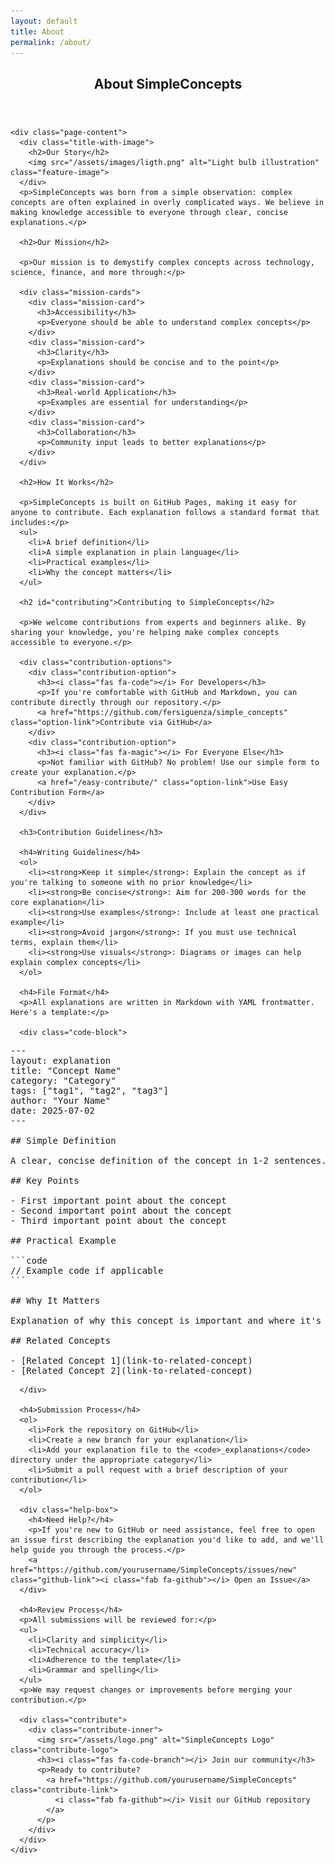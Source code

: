 ```yaml
---
layout: default
title: About
permalink: /about/
---
```


<div class="page-container">
  <article class="explanation">
    <header class="page-header">
      <h1>About SimpleConcepts</h1>
    </header>
    
    <div class="page-content">
      <div class="title-with-image">
        <h2>Our Story</h2>
        <img src="/assets/images/ligth.png" alt="Light bulb illustration" class="feature-image">
      </div>
      <p>SimpleConcepts was born from a simple observation: complex concepts are often explained in overly complicated ways. We believe in making knowledge accessible to everyone through clear, concise explanations.</p>

      <h2>Our Mission</h2>

      <p>Our mission is to demystify complex concepts across technology, science, finance, and more through:</p>

      <div class="mission-cards">
        <div class="mission-card">
          <h3>Accessibility</h3>
          <p>Everyone should be able to understand complex concepts</p>
        </div>
        <div class="mission-card">
          <h3>Clarity</h3>
          <p>Explanations should be concise and to the point</p>
        </div>
        <div class="mission-card">
          <h3>Real-world Application</h3>
          <p>Examples are essential for understanding</p>
        </div>
        <div class="mission-card">
          <h3>Collaboration</h3>
          <p>Community input leads to better explanations</p>
        </div>
      </div>

      <h2>How It Works</h2>

      <p>SimpleConcepts is built on GitHub Pages, making it easy for anyone to contribute. Each explanation follows a standard format that includes:</p>
      <ul>
        <li>A brief definition</li>
        <li>A simple explanation in plain language</li>
        <li>Practical examples</li>
        <li>Why the concept matters</li>
      </ul>

      <h2 id="contributing">Contributing to SimpleConcepts</h2>

      <p>We welcome contributions from experts and beginners alike. By sharing your knowledge, you're helping make complex concepts accessible to everyone.</p>

      <div class="contribution-options">
        <div class="contribution-option">
          <h3><i class="fas fa-code"></i> For Developers</h3>
          <p>If you're comfortable with GitHub and Markdown, you can contribute directly through our repository.</p>
          <a href="https://github.com/fersiguenza/simple_concepts" class="option-link">Contribute via GitHub</a>
        </div>
        <div class="contribution-option">
          <h3><i class="fas fa-magic"></i> For Everyone Else</h3>
          <p>Not familiar with GitHub? No problem! Use our simple form to create your explanation.</p>
          <a href="/easy-contribute/" class="option-link">Use Easy Contribution Form</a>
        </div>
      </div>

      <h3>Contribution Guidelines</h3>

      <h4>Writing Guidelines</h4>
      <ol>
        <li><strong>Keep it simple</strong>: Explain the concept as if you're talking to someone with no prior knowledge</li>
        <li><strong>Be concise</strong>: Aim for 200-300 words for the core explanation</li>
        <li><strong>Use examples</strong>: Include at least one practical example</li>
        <li><strong>Avoid jargon</strong>: If you must use technical terms, explain them</li>
        <li><strong>Use visuals</strong>: Diagrams or images can help explain complex concepts</li>
      </ol>

      <h4>File Format</h4>
      <p>All explanations are written in Markdown with YAML frontmatter. Here's a template:</p>

      <div class="code-block">
<pre>---
layout: explanation
title: "Concept Name"
category: "Category"
tags: ["tag1", "tag2", "tag3"]
author: "Your Name"
date: 2025-07-02
---

## Simple Definition

A clear, concise definition of the concept in 1-2 sentences.

## Key Points

- First important point about the concept
- Second important point about the concept
- Third important point about the concept

## Practical Example

```code
// Example code if applicable
```

## Why It Matters

Explanation of why this concept is important and where it's used.

## Related Concepts

- [Related Concept 1](link-to-related-concept)
- [Related Concept 2](link-to-related-concept)
</pre>
      </div>

      <h4>Submission Process</h4>
      <ol>
        <li>Fork the repository on GitHub</li>
        <li>Create a new branch for your explanation</li>
        <li>Add your explanation file to the <code>_explanations</code> directory under the appropriate category</li>
        <li>Submit a pull request with a brief description of your contribution</li>
      </ol>

      <div class="help-box">
        <h4>Need Help?</h4>
        <p>If you're new to GitHub or need assistance, feel free to open an issue first describing the explanation you'd like to add, and we'll help guide you through the process.</p>
        <a href="https://github.com/yourusername/SimpleConcepts/issues/new" class="github-link"><i class="fab fa-github"></i> Open an Issue</a>
      </div>

      <h4>Review Process</h4>
      <p>All submissions will be reviewed for:</p>
      <ul>
        <li>Clarity and simplicity</li>
        <li>Technical accuracy</li>
        <li>Adherence to the template</li>
        <li>Grammar and spelling</li>
      </ul>
      <p>We may request changes or improvements before merging your contribution.</p>

      <div class="contribute">
        <div class="contribute-inner">
          <img src="/assets/logo.png" alt="SimpleConcepts Logo" class="contribute-logo">
          <h3><i class="fas fa-code-branch"></i> Join our community</h3>
          <p>Ready to contribute? 
            <a href="https://github.com/yourusername/SimpleConcepts" class="contribute-link">
              <i class="fab fa-github"></i> Visit our GitHub repository
            </a>
          </p>
        </div>
      </div>
    </div>
  </article>
</div>

<style>
.mission-cards {
  display: grid;
  grid-template-columns: repeat(auto-fill, minmax(250px, 1fr));
  gap: 20px;
  margin: 30px 0;
}

.mission-card {
  background-color: #f8f9fa;
  border-radius: 8px;
  padding: 20px;
  box-shadow: 0 2px 5px rgba(0,0,0,0.1);
  transition: transform 0.2s ease, box-shadow 0.2s ease;
}

.mission-card:hover {
  transform: translateY(-3px);
  box-shadow: 0 4px 8px rgba(0,0,0,0.15);
}

.mission-card h3 {
  margin-top: 0;
  color: var(--primary-color);
}

.code-block {
  background-color: #f5f5f5;
  border-radius: 6px;
  padding: 20px;
  margin: 20px 0;
  overflow-x: auto;
}

.code-block pre {
  margin: 0;
  white-space: pre-wrap;
}

.help-box {
  background-color: #f0f7ff;
  border-left: 4px solid #0066cc;
  padding: 20px;
  margin: 30px 0;
  border-radius: 0 6px 6px 0;
}

.github-link {
  display: inline-block;
  margin-top: 10px;
  padding: 8px 16px;
  background-color: #24292e;
  color: white !important;
  border-radius: 4px;
  text-decoration: none;
  text-shadow: 0 1px 2px rgba(0,0,0,0.3);
}

.github-link:hover {
  background-color: #000;
  color: white !important;
}

.contribute {
  background-color: #f5f5f5;
  border-radius: 8px;
  padding: 5px;
  margin-top: 40px;
}

.contribute-inner {
  border: 2px dashed #ddd;
  border-radius: 6px;
  padding: 20px;
  text-align: center;
}

.contribute-logo {
  width: 80px;
  height: auto;
  margin-bottom: 15px;
}

.contribute-link {
  display: inline-block;
  margin-top: 10px;
  padding: 10px 20px;
  background-color: #0066cc;
  color: white !important;
  border-radius: 4px;
  text-decoration: none;
  font-weight: bold;
  text-shadow: 0 1px 2px rgba(0,0,0,0.3);
  box-shadow: 0 2px 4px rgba(0,0,0,0.2);
}

.contribute-link:hover {
  background-color: #005bb5;
  box-shadow: 0 3px 6px rgba(0,0,0,0.3);
  color: white !important;
}

.contribution-options {
  display: flex;
  flex-wrap: wrap;
  gap: 20px;
  margin: 30px 0;
}

.contribution-option {
  flex: 1;
  min-width: 300px;
  background-color: #f8f9fa;
  border-radius: 8px;
  padding: 25px;
  box-shadow: 0 2px 5px rgba(0,0,0,0.1);
  transition: transform 0.2s ease, box-shadow 0.2s ease;
}

.contribution-option:hover {
  transform: translateY(-3px);
  box-shadow: 0 4px 8px rgba(0,0,0,0.15);
}

.contribution-option h3 {
  color: #0066cc;
  margin-top: 0;
}

.option-link {
  display: inline-block;
  margin-top: 15px;
  padding: 8px 16px;
  background-color: #0066cc;
  color: white !important;
  border-radius: 4px;
  text-decoration: none;
  font-weight: bold;
  text-shadow: 0 1px 2px rgba(0,0,0,0.3);
  box-shadow: 0 2px 4px rgba(0,0,0,0.2);
}

.option-link:hover {
  background-color: #005bb5;
  box-shadow: 0 3px 6px rgba(0,0,0,0.3);
  color: white !important;
}

.intro-section {
  display: flex;
  align-items: flex-start;
  margin: 0 0 20px 0;
}

.title-with-image {
  display: flex;
  align-items: center;
  justify-content: space-between;
  margin-bottom: 10px;
}

.title-with-image h2 {
  margin: 0;
}

.title-with-image .intro {
  flex: 1;
  margin-right: 15px;
}

.feature-image {
  max-width: 110px;
  margin-left: 15px;
  flex-shrink: 0;
}
</style>

